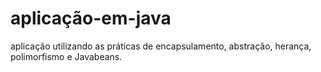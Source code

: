 # aplicação-em-java
aplicação  utilizando as práticas de encapsulamento, abstração, herança, polimorfismo e Javabeans.

